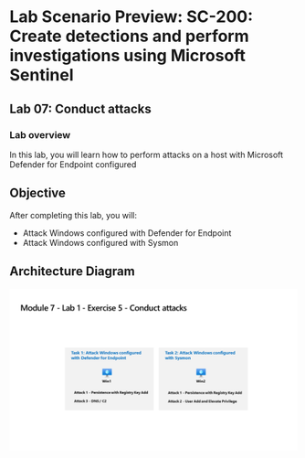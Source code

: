 # Lab Scenario Preview: SC-200: Create detections and perform investigations using Microsoft Sentinel
## Lab 07: Conduct attacks
### Lab overview

In this lab, you will learn how to  perform attacks on a host with Microsoft Defender for Endpoint configured

## Objective
  
After completing this lab, you will:

- Attack Windows configured with Defender for Endpoint
- Attack Windows configured with Sysmon
    
## Architecture Diagram

  ![](media/SC-200-Lab_Diagrams_Mod7_L1_Ex5.png)



